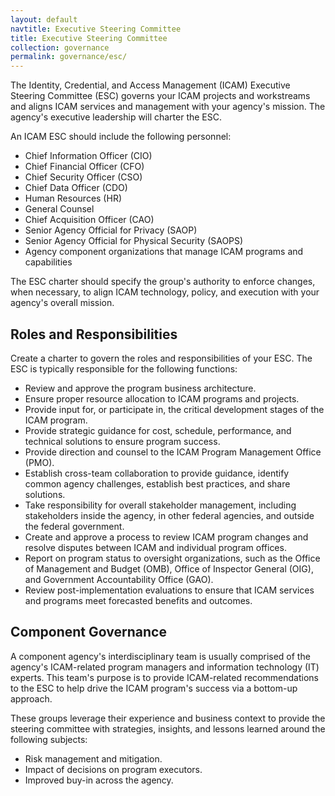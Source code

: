 ```yaml
---
layout: default
navtitle: Executive Steering Committee
title: Executive Steering Committee
collection: governance
permalink: governance/esc/
---
```


The Identity, Credential, and Access Management (ICAM) Executive Steering Committee (ESC) governs your ICAM projects and workstreams and aligns ICAM services and management with your agency's mission. The agency's executive leadership will charter the ESC.

An ICAM ESC should include the following personnel:

- Chief Information Officer (CIO)
- Chief Financial Officer (CFO)
- Chief Security Officer (CSO)
- Chief Data Officer (CDO)
- Human Resources (HR)
- General Counsel
- Chief Acquisition Officer (CAO)
- Senior Agency Official for Privacy (SAOP)
- Senior Agency Official for Physical Security (SAOPS)
- Agency component organizations that manage ICAM programs and capabilities

The ESC charter should specify the group's authority to enforce changes, when necessary, to align ICAM technology, policy, and execution with your agency's overall mission.

## Roles and Responsibilities

Create a charter to govern the roles and responsibilities of your ESC. The ESC is typically responsible for the following functions:

- Review and approve the program business architecture.
- Ensure proper resource allocation to ICAM programs and projects.
- Provide input for, or participate in, the critical development stages of the ICAM program.
- Provide strategic guidance for cost, schedule, performance, and technical solutions to ensure program success.
- Provide direction and counsel to the ICAM Program Management Office (PMO).
- Establish cross-team collaboration to provide guidance, identify common agency challenges, establish best practices, and share solutions.
- Take responsibility for overall stakeholder management, including stakeholders inside the agency, in other federal agencies, and outside the federal government.
- Create and approve a process to review ICAM program changes and resolve disputes between ICAM and individual program offices.
- Report on program status to oversight organizations, such as the Office of Management and Budget (OMB), Office of Inspector General (OIG), and Government Accountability Office (GAO).
- Review post-implementation evaluations to ensure that ICAM services and programs meet forecasted benefits and outcomes.

## Component Governance

A component agency's interdisciplinary team is usually comprised of the agency's ICAM-related program managers and information technology (IT) experts. This team's purpose is to provide ICAM-related recommendations to the ESC to help drive the ICAM program's success via a bottom-up approach.

These groups leverage their experience and business context to provide the steering committee with strategies, insights, and lessons learned around the following subjects:

- Risk management and mitigation.
- Impact of decisions on program executors.
- Improved buy-in across the agency.
